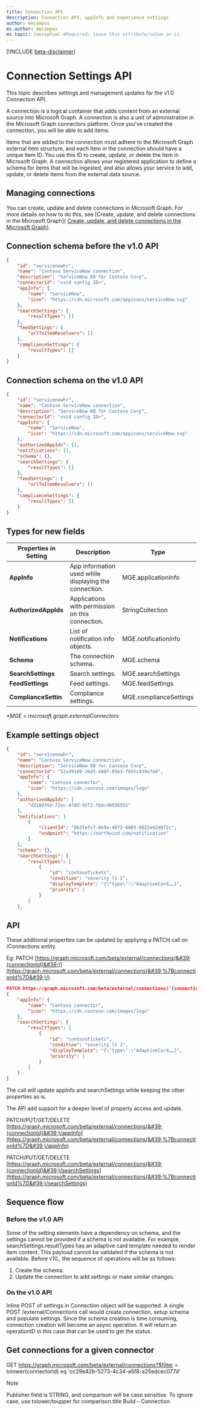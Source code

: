 ```yaml
---
title: Connection API
description: Connection API, appInfo and experience settings
author: mecampos
ms.author: mecampos
ms.topic: conceptual #Required; leave this attribute/value as-is.
---
```


[!INCLUDE [beta-disclaimer](../api-reference/includes/beta-disclaimer.md)]

# Connection Settings API

This topic describes settings and management updates for the v1.0 Connection API.

A connection is a logical container that adds content from an external source into Microsoft Graph. A connection is also a unit of administration in the Microsoft Graph connectors platform. Once you&#39;ve created the connection, you will be able to add items.

Items that are added to the connection must adhere to the Microsoft Graph external item structure, and each item in the connection should have a unique item ID. You use this ID to create, update, or delete the item in Microsoft Graph. A connection allows your registered application to define a schema for items that will be ingested, and also allows your service to add, update, or delete items from the external data source.

## Managing connections

You can create, update and delete connections in Microsoft Graph. For more details on how to do this, see [Create, update, and delete connections in the Microsoft Graph]( [Create, update, and delete connections in the Microsoft Graph](https://review.docs.microsoft.com/en-us/graph/connecting-external-content-manage-connections?branch=pr-en-us-12368)).

## Connection schema before the v1.0 API

```json
{
    "id": "servicenowhr",
    "name": "Contoso ServiceNow connection",
    "description": "ServiceNow KB for Contoso Corp",
    "connectorId": "<scd config ID>",
    "appInfo": {
        "name": "ServiceNow",
        "icon": "https://cdn.microsoft.com/appicons/serviceNow.svg"
    },
    "searchSettings": {
        "resultTypes": []
    },
    "feedSettings": {
        "urlToItemResolvers": []
    },
    "complianceSettings": {
        "resultTypes": []
    }
}
```



## Connection schema on the v1.0 API

```json
{
    "id": "servicenowhr",
    "name": "Contoso ServiceNow connection",
    "description": "ServiceNow KB for Contoso Corp",
    "connectorId": "<scd config ID>",
    "appInfo": {
        "name": "ServiceNow",
        "icon": "https://cdn.microsoft.com/appicons/serviceNow.svg"
    },
    "authorizedAppIds": [],
    "notifications": [],
    "schema": {},
    "searchSettings": {
        "resultTypes": []
    },
    "feedSettings": {
        "urlToItemResolvers": []
    },
    "complianceSettings": {
        "resultTypes": []
    }
}

```

## Types for new fields

| Properties in Setting | Description | Type |
| --- | --- | --- |
| **AppInfo** | App information used while displaying the connection. | MGE.applicationInfo |
| **AuthorizedAppIds** | Applications with permission on this connection. | StringCollection |
| **Notifications** | List of notification info objects. | MGE.notificationInfo |
| **Schema** | The connection schema. | MGE.schema |
| **SearchSettings** | Search settings. | MGE.searchSettings |
| **FeedSettings** | Feed settings. | MGE.feedSettings |
| **ComplianceSettin** | Compliance settings. | MGE.complianceSettings |

_\*MGE = microsoft.graph.externalConnectors_

## Example settings object

```json
{
    "id": "servicenowhr",
    "name": "Contoso ServiceNow connection",
    "description": "ServiceNow KB for Contoso Corp",
    "connectorId": "52a39169-2645-449f-85b3-fb55c439e7a8",
    "appInfo": {
        "name": "Contoso connector",
        "icon": "https://cdn.contoso.com/images/logo"
    },
    "authorizedAppIds": [
        "d310d35d-72ec-47dd-92f2-fb9c40936555"
    ],
    "notifications": [
        {
            "clientId": "0b2fefc7-0e9e-4072-8803-8022e42d072c",
            "endpoint": "https://northwind.com/notification"
        }
    ],
    "schema": {},
    "searchSettings": {
        "resultTypes": [
            {
                "id": "contosoTickets",
                "condition": "severity lt 2",
                "displayTemplate": "{\"type\":\"AdaptiveCard……}",
                "priority": 1
            }
        ]
    },
```

## API

These additional properties can be updated by appliying a PATCH call on /Connections entity.

Eg: PATCH [https://graph.microsoft.com/beta/external/connections(&#39;{connectionId}&#39;)](https://graph.microsoft.com/beta/external/connections(&#39;%7BconnectionId%7D&#39;)/)

```json
PATCH https://graph.microsoft.com/beta/external/connections('{connectionId}')
{
    "appInfo": {
        "name": "Contoso connector",
        "icon": "https://cdn.contoso.com/images/logo"
    },
    "searchSettings": {
        "resultTypes": [
            {
                "id": "contosoTickets",
                "condition": "severity lt 2",
                "displayTemplate": "{\"type\":\"AdaptiveCard……}",
                "priority": 1
            }
        ]
    }
}
```

The call will update appInfo and searchSettings while keeping the other properties as is.

The API add support for a deeper level of property access and update.

PATCH/PUT/GET/DELETE [https://graph.microsoft.com/beta/external/connections(&#39;{connectionId}&#39;)/appInfo](https://graph.microsoft.com/beta/external/connections(&#39;%7BconnectionId%7D&#39;)/appInfo)

PATCH/PUT/GET/DELETE [https://graph.microsoft.com/beta/external/connections(&#39;{connectionId}&#39;)/searchSettings](https://graph.microsoft.com/beta/external/connections(&#39;%7BconnectionId%7D&#39;)/searchSettings)

## Sequence flow

### Before the v1.0 API

Some of the setting elements have a dependency on schema, and the settings cannot be provided if a schema is not available. For example, searchSettings.resultTypes has an adaptive card template needed to render item content. This payload cannot be validated if the schema is not available. Before v10., the sequence of operations will be as follows:

1. Create the schema.
2. Update the connection to add settings or make similar changes.

### On the v1.0 API

Inline POST of settings in Connection object will be supported. A single POST /external/Connections call would create connection, setup schema and populate settings. Since the schema creation is time consuming, connection creation will become an async operation. It will return an operationID in this case that can be used to get the status.

## Get connections for a given connector

GET https://graph.microsoft.com/beta/external/connections?$filter = tolower(connectorId) eq 'cc29e42b-5273-4c34-a5f8-a25edcec077d' 

> [!NOTE]
> Publisher field is STRING, and comparison will be case sensitive. To ignore case, use tolower/toupper for comparison.title Build – Connection
